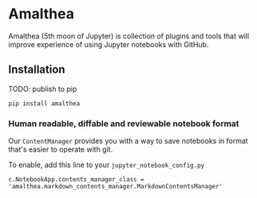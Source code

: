 # Amalthea

Amalthea (5th moon of Jupyter) is collection of plugins and tools that will improve experience of using Jupyter notebooks with GitHub.

## Installation

TODO: publish to pip

`pip install amalthea`

### Human readable, diffable and reviewable notebook format

Our `ContentManager` provides you with a way to save notebooks in format that's easier to operate with git.

To enable, add this line to your `jupyter_notebook_config.py`

```
c.NotebookApp.contents_manager_class = 'amalthea.markdown_contents_manager.MarkdownContentsManager'
```